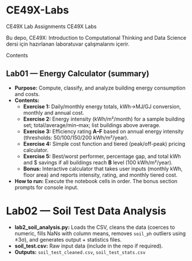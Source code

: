 # CE49X-Labs
CE49X Lab Assignments
CE49X Labs

Bu depo, CE49X: Introduction to Computational Thinking and Data Science dersi için hazırlanan laboratuvar çalışmalarını içerir.

Contents

## Lab01 — Energy Calculator (summary)

- **Purpose:** Compute, classify, and analyze building energy consumption and costs.
- **Contents:**
  - **Exercise 1:** Daily/monthly energy totals, kWh→MJ/GJ conversion, monthly and annual cost.
  - **Exercise 2:** Energy intensity (kWh/m²/month) for a sample building set; total/average/min–max; list buildings above average.
  - **Exercise 3:** Efficiency rating **A–F** based on annual energy intensity (thresholds: 50/100/150/200 kWh/m²/year).
  - **Exercise 4:** Simple cost function and tiered (peak/off-peak) pricing calculator.
  - **Exercise 5:** Best/worst performer, percentage gap, and total kWh and $ savings if all buildings reach **B** level (100 kWh/m²/year).
  - **Bonus:** Interactive calculator that takes user inputs (monthly kWh, floor area) and reports intensity, rating, and monthly tiered cost.
- **How to run:** Execute the notebook cells in order. The bonus section prompts for console input.

# Lab02 — Soil Test Data Analysis

- **lab2_soil_analysis.py:** Loads the CSV, cleans the data (coerces to numeric, fills NaNs with column means, removes `soil_ph` outliers using ±3σ), and generates output + statistics files.
- **soil_test.csv:** Raw input data (include in the repo if required).
- **Outputs:** `soil_test_cleaned.csv`, `soil_test_stats.csv`
